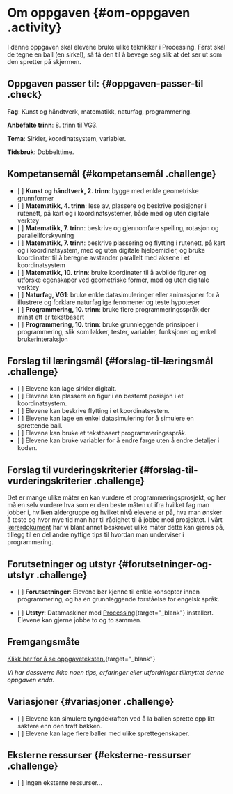 # Om oppgaven {#om-oppgaven .activity}

I denne oppgaven skal elevene bruke ulike teknikker i Processing. Først
skal de tegne en ball (en sirkel), så få den til å bevege seg slik at
det ser ut som den spretter på skjermen.

## Oppgaven passer til: {#oppgaven-passer-til .check}

**Fag**: Kunst og håndtverk, matematikk, naturfag, programmering.

**Anbefalte trinn**: 8. trinn til VG3.

**Tema**: Sirkler, koordinatsystem, variabler.

**Tidsbruk**: Dobbelttime.

## Kompetansemål {#kompetansemål .challenge}

-   \[ \] **Kunst og håndtverk, 2. trinn**: bygge med enkle geometriske
    grunnformer
-   \[ \] **Matematikk, 4. trinn**: lese av, plassere og beskrive
    posisjoner i rutenett, på kart og i koordinatsystemer, både med og
    uten digitale verktøy
-   \[ \] **Matematikk, 7. trinn**: beskrive og gjennomføre speiling,
    rotasjon og parallellforskyvning
-   \[ \] **Matematikk, 7. trinn**: beskrive plassering og flytting i
    rutenett, på kart og i koordinatsystem, med og uten digitale
    hjelpemidler, og bruke koordinater til å beregne avstander parallelt
    med aksene i et koordinatsystem
-   \[ \] **Matematikk, 10. trinn**: bruke koordinater til å avbilde
    figurer og utforske egenskaper ved geometriske former, med og uten
    digitale verktøy
-   \[ \] **Naturfag, VG1**: bruke enkle datasimuleringer eller
    animasjoner for å illustrere og forklare naturfaglige fenomener og
    teste hypoteser
-   \[ \] **Programmering, 10. trinn**: bruke flere programmeringsspråk
    der minst ett er tekstbasert
-   \[ \] **Programmering, 10. trinn**: bruke grunnleggende prinsipper i
    programmering, slik som løkker, tester, variabler, funksjoner og
    enkel brukerinteraksjon

## Forslag til læringsmål {#forslag-til-læringsmål .challenge}

-   \[ \] Elevene kan lage sirkler digitalt.
-   \[ \] Elevene kan plassere en figur i en bestemt posisjon i et
    koordinatsystem.
-   \[ \] Elevene kan beskrive flytting i et koordinatsystem.
-   \[ \] Elevene kan lage en enkel datasimulering for å simulere en
    sprettende ball.
-   \[ \] Elevene kan bruke et tekstbasert programmeringsspråk.
-   \[ \] Elevene kan bruke variabler for å endre farge uten å endre
    detaljer i koden.

## Forslag til vurderingskriterier {#forslag-til-vurderingskriterier .challenge}

Det er mange ulike måter en kan vurdere et programmeringsprosjekt, og
her må en selv vurdere hva som er den beste måten ut ifra hvilket fag
man jobber i, hvilken aldergruppe og hvilket nivå elevene er på, hva man
ønsker å teste og hvor mye tid man har til rådighet til å jobbe med
prosjektet. I vårt
[lærerdokument](../../pages/hvordan_bruke_lærerveiledning.html) har vi
blant annet beskrevet ulike måter dette kan gjøres på, tillegg til en
del andre nyttige tips til hvordan man underviser i programmering.

## Forutsetninger og utstyr {#forutsetninger-og-utstyr .challenge}

-   \[ \] **Forutsetninger**: Elevene bør kjenne til enkle konsepter
    innen programmering, og ha en grunnleggende forståelse for engelsk
    språk.

-   \[ \] **Utstyr**: Datamaskiner med
    [Processing](https://www.processing.org/download/){target="_blank"}
    installert. Elevene kan gjerne jobbe to og to sammen.

## Fremgangsmåte

[Klikk her for å se
oppgaveteksten.](../sprettende_ball/sprettende_ball.html){target="_blank"}

*Vi har dessverre ikke noen tips, erfaringer eller utfordringer
tilknyttet denne oppgaven enda.*

## Variasjoner {#variasjoner .challenge}

-   \[ \] Elevene kan simulere tyngdekraften ved å la ballen sprette opp
    litt saktere enn den traff bakken.
-   \[ \] Elevene kan lage flere baller med ulike sprettegenskaper.

## Eksterne ressurser {#eksterne-ressurser .challenge}

-   \[ \] Ingen eksterne ressurser...

